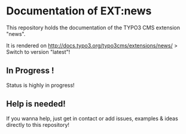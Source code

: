 # Documentation of EXT:news

This repository holds the documentation of the TYPO3 CMS extension "news".

It is rendered on http://docs.typo3.org/typo3cms/extensions/news/ > Switch to version "latest"!

## In Progress !

Status is highly in progress! 

## Help is needed!

If you wanna help, just get in contact or add issues, examples & ideas directly to this repository!
